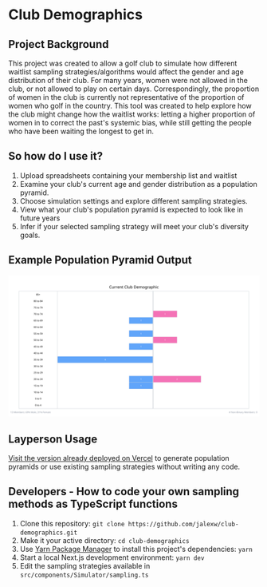 # Club Demographics

## Project Background

This project was created to allow a golf club to simulate how different waitlist sampling strategies/algorithms would affect the gender and age distribution of their club. For many years, women were not allowed in the club, or not allowed to play on certain days. Correspondingly, the proportion of women in the club is currently not representative of the proportion of women who golf in the country. This tool was created to help explore how the club might change how the waitlist works: letting a higher proportion of women in to correct the past's systemic bias, while still getting the people who have been waiting the longest to get in.

## So how do I use it?
1. Upload spreadsheets containing your membership list and waitlist
2. Examine your club's current age and gender distribution as a population pyramid.
3. Choose simulation settings and explore different sampling strategies.
4. View what your club's population pyramid is expected to look like in future years
5. Infer if your selected sampling strategy will meet your club's diversity goals.

## Example Population Pyramid Output
![An example population pyramid generated by this project](https://github.com/jalexw/club-demographics/blob/main/public/example_population_pyramid.png?raw=true)

## Layperson Usage
[Visit the version already deployed on Vercel](https://club-demographics.vercel.app/) to generate population pyramids or use existing sampling strategies without writing any code.

## Developers - How to code your own sampling methods as TypeScript functions

1. Clone this repository: `git clone https://github.com/jalexw/club-demographics.git`
2. Make it your active directory: `cd club-demographics`
3. Use [Yarn Package Manager](https://yarnpkg.com) to install this project's dependencies: `yarn`
4. Start a local Next.js development environment: `yarn dev`
5. Edit the sampling strategies available in `src/components/Simulator/sampling.ts`


